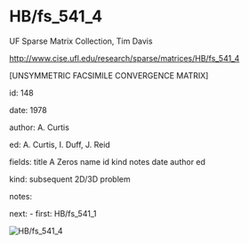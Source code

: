 # HB/fs_541_4

 UF Sparse Matrix Collection, Tim Davis

 http://www.cise.ufl.edu/research/sparse/matrices/HB/fs_541_4

 [UNSYMMETRIC FACSIMILE CONVERGENCE MATRIX]

 id: 148

 date: 1978

 author: A. Curtis

 ed: A. Curtis, I. Duff, J. Reid

 fields: title A Zeros name id kind notes date author ed

 kind: subsequent 2D/3D problem

 notes:

 next: - first: HB/fs_541_1

![HB/fs_541_4](http://yifanhu.net/GALLERY/GRAPHS/GIF_SMALL/HB@fs_541_4.gif)
